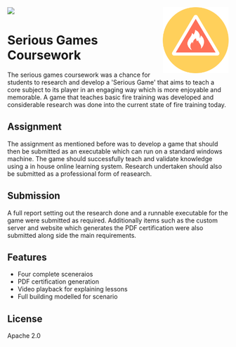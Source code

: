 
<img src='preview.gif' />

<img src='icon.png' width='150' height='150' align='right' />

# Serious Games Coursework 

The serious games coursework was a chance for students to research and develop a 'Serious Game' that aims to teach a core subject to its player in an engaging way which is more enjoyable and memorable. A game that teaches basic fire training was developed and considerable research was done into the current state of fire training today.

## Assignment

The assignment as mentioned before was to develop a game that should then be submitted as an executable which can run on a standard windows machine. The game should successfully teach and validate knowledge using a in house online learning system. Research undertaken should also be submitted as a professional form of reasearch.

## Submission

A full report setting out the research done and a runnable executable for the game were submitted as required. Additionally items such as the custom server and website which generates the PDF certification were also submitted along side the main requirements.

## Features

* Four complete sceneraios
* PDF certification generation
* Video playback for explaining lessons
* Full building modelled for scenario

## License

Apache 2.0